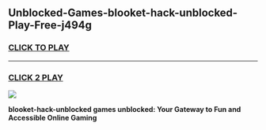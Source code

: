 
## Unblocked-Games-blooket-hack-unblocked-Play-Free-j494g
<h3>
<a href="https://premium76.site?title=blooket-hack-unblocked&ref=18A1">CLICK TO PLAY</a></h3>
<hr>

<h3>
<a href="https://premium76.site?title=blooket-hack-unblocked&ref=18A1">CLICK 2 PLAY</a>
  
</h3>

<a href="https://premium76.site?title=blooket-hack-unblocked&ref=18A1"><img src="https://clearcache.store/games.png"></a>


**blooket-hack-unblocked games unblocked: Your Gateway to Fun and Accessible Online Gaming**
